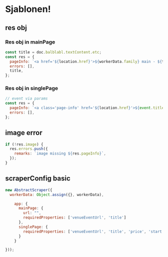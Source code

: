 # Sjablonen!

## res obj

### Res obj in mainPage

```js
const title = doc.balblabl.textContent.etc;
const res = {
  pageInfo: `<a href='${location.href}'>${workerData.family} main - ${title}</a>`,
  errors: [],
  title,
};
```

### Res obj in singlePage

```js
// event via params
const res = {
  pageInfo: `<a class='page-info' href='${location.href}'>${event.title}</a>`,
  errors: [],
};
```

## image error

```js
if (!res.image) {
  res.errors.push({
    remarks: `image missing ${res.pageInfo}`,
  });
}
```

## scraperConfig basic

```js
new AbstractScraper({
  workerData: Object.assign({}, workerData),

    app: {
      mainPage: {
        url: "",
        requiredProperties: ['venueEventUrl', 'title']
      },
      singlePage: {
        requiredProperties: ['venueEventUrl', 'title', 'price', 'start']
      }
    }

}));
```
